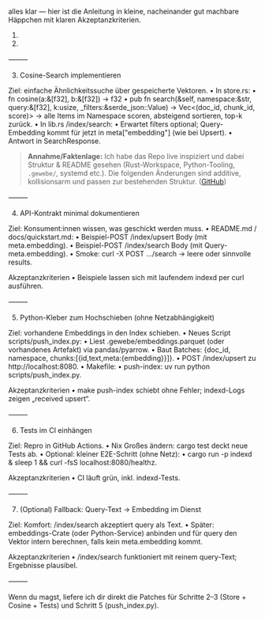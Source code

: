 alles klar — hier ist die Anleitung in kleine, nacheinander gut machbare Häppchen mit klaren Akzeptanzkriterien.

1) 

2) 
⸻

3) Cosine-Search implementieren

Ziel: einfache Ähnlichkeitssuche über gespeicherte Vektoren.
	•	In store.rs:
	•	fn cosine(a:&[f32], b:&[f32]) -> f32
	•	pub fn search(&self, namespace:&str, query:&[f32], k:usize, _filters:&serde_json::Value) -> Vec<(doc_id, chunk_id, score)>
→ alle Items im Namespace scoren, absteigend sortieren, top-k zurück.
	•	In lib.rs /index/search:
	•	Erwartet filters optional; Query-Embedding kommt für jetzt in meta["embedding"] (wie bei Upsert).
	•	Antwort in SearchResponse.

> **Annahme/Faktenlage:** Ich habe das Repo live inspiziert und dabei Struktur & README gesehen (Rust-Workspace, Python-Tooling, `.gewebe/`, systemd etc.). Die folgenden Änderungen sind additive, kollisionsarm und passen zur bestehenden Struktur. ([GitHub](https://github.com/heimgewebe/semantah "GitHub - heimgewebe/semantAH"))

⸻

4) API-Kontrakt minimal dokumentieren

Ziel: Konsument:innen wissen, was geschickt werden muss.
	•	README.md / docs/quickstart.md:
	•	Beispiel-POST /index/upsert Body (mit meta.embedding).
	•	Beispiel-POST /index/search Body (mit Query-meta.embedding).
	•	Smoke: curl -X POST .../search → leere oder sinnvolle results.

Akzeptanzkriterien
	•	Beispiele lassen sich mit laufendem indexd per curl ausführen.

⸻

5) Python-Kleber zum Hochschieben (ohne Netzabhängigkeit)

Ziel: vorhandene Embeddings in den Index schieben.
	•	Neues Script scripts/push_index.py:
	•	Liest .gewebe/embeddings.parquet (oder vorhandenes Artefakt) via pandas/pyarrow.
	•	Baut Batches: {doc_id, namespace, chunks:[{id,text,meta:{embedding}}]}.
	•	POST /index/upsert zu http://localhost:8080.
	•	Makefile:
	•	push-index: uv run python scripts/push_index.py.

Akzeptanzkriterien
	•	make push-index schiebt ohne Fehler; indexd-Logs zeigen „received upsert“.

⸻

6) Tests im CI einhängen

Ziel: Repro in GitHub Actions.
	•	Nix Großes ändern: cargo test deckt neue Tests ab.
	•	Optional: kleiner E2E-Schritt (ohne Netz):
	•	cargo run -p indexd & sleep 1 && curl -fsS localhost:8080/healthz.

Akzeptanzkriterien
	•	CI läuft grün, inkl. indexd-Tests.

⸻

7) (Optional) Fallback: Query-Text → Embedding im Dienst

Ziel: Komfort: /index/search akzeptiert query als Text.
	•	Später: embeddings-Crate (oder Python-Service) anbinden und für query den Vektor intern berechnen, falls kein meta.embedding kommt.

Akzeptanzkriterien
	•	/index/search funktioniert mit reinem query-Text; Ergebnisse plausibel.

⸻

Wenn du magst, liefere ich dir direkt die Patches für Schritte 2–3 (Store + Cosine + Tests) und Schritt 5 (push_index.py).
